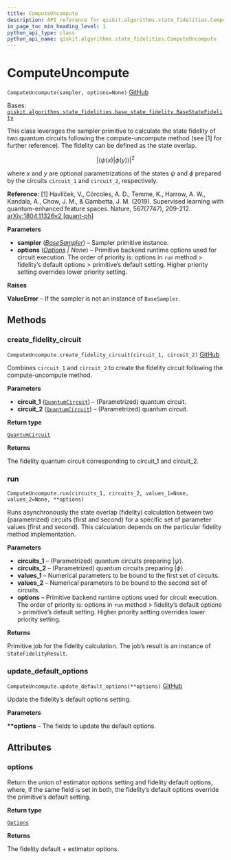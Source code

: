 ```yaml
---
title: ComputeUncompute
description: API reference for qiskit.algorithms.state_fidelities.ComputeUncompute
in_page_toc_min_heading_level: 1
python_api_type: class
python_api_name: qiskit.algorithms.state_fidelities.ComputeUncompute
---
```


# ComputeUncompute

<span id="qiskit.algorithms.state_fidelities.ComputeUncompute" />

`ComputeUncompute(sampler, options=None)` [GitHub](https://github.com/qiskit/qiskit/tree/stable/0.23/qiskit/algorithms/state_fidelities/compute_uncompute.py "view source code")

Bases: [`qiskit.algorithms.state_fidelities.base_state_fidelity.BaseStateFidelity`](qiskit.algorithms.state_fidelities.BaseStateFidelity "qiskit.algorithms.state_fidelities.base_state_fidelity.BaseStateFidelity")

This class leverages the sampler primitive to calculate the state fidelity of two quantum circuits following the compute-uncompute method (see \[1] for further reference). The fidelity can be defined as the state overlap.

$$
|\langle\psi(x)|\phi(y)\rangle|^2
$$

where $x$ and $y$ are optional parametrizations of the states $\psi$ and $\phi$ prepared by the circuits `circuit_1` and `circuit_2`, respectively.

**Reference:** \[1] Havlíček, V., Córcoles, A. D., Temme, K., Harrow, A. W., Kandala, A., Chow, J. M., & Gambetta, J. M. (2019). Supervised learning with quantum-enhanced feature spaces. Nature, 567(7747), 209-212. [arXiv:1804.11326v2 \[quant-ph\]](https://arxiv.org/pdf/1804.11326.pdf)

**Parameters**

*   **sampler** ([*BaseSampler*](qiskit.primitives.BaseSampler "qiskit.primitives.BaseSampler")) – Sampler primitive instance.
*   **options** ([*Options*](qiskit.providers.Options "qiskit.providers.Options") *| None*) – Primitive backend runtime options used for circuit execution. The order of priority is: options in `run` method > fidelity’s default options > primitive’s default setting. Higher priority setting overrides lower priority setting.

**Raises**

**ValueError** – If the sampler is not an instance of `BaseSampler`.

## Methods

### create\_fidelity\_circuit

<span id="qiskit.algorithms.state_fidelities.ComputeUncompute.create_fidelity_circuit" />

`ComputeUncompute.create_fidelity_circuit(circuit_1, circuit_2)` [GitHub](https://github.com/qiskit/qiskit/tree/stable/0.23/qiskit/algorithms/state_fidelities/compute_uncompute.py "view source code")

Combines `circuit_1` and `circuit_2` to create the fidelity circuit following the compute-uncompute method.

**Parameters**

*   **circuit\_1** ([`QuantumCircuit`](qiskit.circuit.QuantumCircuit "qiskit.circuit.quantumcircuit.QuantumCircuit")) – (Parametrized) quantum circuit.
*   **circuit\_2** ([`QuantumCircuit`](qiskit.circuit.QuantumCircuit "qiskit.circuit.quantumcircuit.QuantumCircuit")) – (Parametrized) quantum circuit.

**Return type**

[`QuantumCircuit`](qiskit.circuit.QuantumCircuit "qiskit.circuit.quantumcircuit.QuantumCircuit")

**Returns**

The fidelity quantum circuit corresponding to circuit\_1 and circuit\_2.

### run

<span id="qiskit.algorithms.state_fidelities.ComputeUncompute.run" />

`ComputeUncompute.run(circuits_1, circuits_2, values_1=None, values_2=None, **options)`

Runs asynchronously the state overlap (fidelity) calculation between two (parametrized) circuits (first and second) for a specific set of parameter values (first and second). This calculation depends on the particular fidelity method implementation.

**Parameters**

*   **circuits\_1** – (Parametrized) quantum circuits preparing $|\psi\rangle$.
*   **circuits\_2** – (Parametrized) quantum circuits preparing $|\phi\rangle$.
*   **values\_1** – Numerical parameters to be bound to the first set of circuits.
*   **values\_2** – Numerical parameters to be bound to the second set of circuits.
*   **options** – Primitive backend runtime options used for circuit execution. The order of priority is: options in `run` method > fidelity’s default options > primitive’s default setting. Higher priority setting overrides lower priority setting.

**Returns**

Primitive job for the fidelity calculation. The job’s result is an instance of `StateFidelityResult`.

### update\_default\_options

<span id="qiskit.algorithms.state_fidelities.ComputeUncompute.update_default_options" />

`ComputeUncompute.update_default_options(**options)` [GitHub](https://github.com/qiskit/qiskit/tree/stable/0.23/qiskit/algorithms/state_fidelities/compute_uncompute.py "view source code")

Update the fidelity’s default options setting.

**Parameters**

**\*\*options** – The fields to update the default options.

## Attributes

<span id="qiskit.algorithms.state_fidelities.ComputeUncompute.options" />

### options

Return the union of estimator options setting and fidelity default options, where, if the same field is set in both, the fidelity’s default options override the primitive’s default setting.

**Return type**

[`Options`](qiskit.providers.Options "qiskit.providers.options.Options")

**Returns**

The fidelity default + estimator options.

